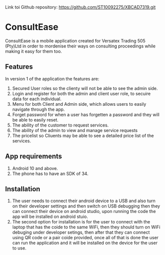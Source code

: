 Link toi Github repository: https://github.com/ST10092275/XBCAD7319.git

# ConsultEase
ConsultEase is a mobile application created for Versatex Trading 505 (Pty)Ltd in order to mordenise their ways on consulting proceedings while making it easy for them too.

## Features
In version 1 of the application the features are:
1. Secured User roles so the clienty will not be able to see the admin side.
2. Login and register for both the admin and client user role, to secuire data for each individual.
3. Menu for both Client and Admin side, which allows users to easily navigate through the app.
4. Forget password for when a user has forgetten a password and they will be able to easily reset.
5. The ability of the customer to request services.
6. The ability of the admin to view and manage service requests
7. The pricelist so Cliuents may be able to see a detailed price list of the services.

## App requirements
1. Android 10 and above.
2. The phone has to have an SDK of 34.

## Installation
1. The user needs to connect their android device to a USB and also turn on their developer settings and then switch on USB debugging then they can connect their device on android studio, upon running the code the app will be installed on android stuio.
2. The second option for installation is for the user to connect with the laptop that has the coide to the same WiFi, then they should turn on WiFi debuging under developer setings, then after that they can connect using QR code or a pair coide provided, once all of that is done the user can run the application and it will be installed on the device for the user to use.
   

